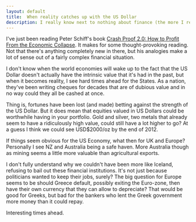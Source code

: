```yaml
---
layout: default
title:  When reality catches up with the US Dollar
description: I really know next to nothing about finance (the more I read the more I realise how little I know). But I do wonder whether we'll claw our way out of this financial crisis
---
```

I've just been reading Peter Schiff's book [Crash Proof 2.0: How to Profit From the Economic Collapse](http://www.amazon.co.uk/gp/product/047047453X/ref=as_li_ss_tl?ie=UTF8&tag=davewasthere-21&linkCode=as2&camp=1634&creative=19450&creativeASIN=047047453X). It makes for some thought-provoking reading. Not that there's anything completely new in there, but his analogies make a lot of sense out of a fairly complex financial situation.

I don't know when the world economies will wake up to the fact that the US Dollar doesn't actually have the intrinsic value that it's had in the past, but when it becomes reality, I see hard times ahead for the States. As a nation, they've been writing cheques for decades that are of dubious value and in no way could they all be cashed at once.

Thing is, fortunes have been lost (and made) betting against the strength of the US Dollar. But it does mean that equities valued in US Dollars could be worthwhile having in your portfolio. Gold and silver, two metals that already seem to have a ridiculously high value, could still have a lot higher to go? At a guess I think we could see USD$2000/oz by the end of 2012.

If things seem obvious for the US Economy, what then for UK and Europe? Personally I see NZ and Australia being a safe haven. More Australia though as mining seems a little more valuable than agricultural exports.

I don't fully understand why we couldn't have been more like Iceland, refusing to bail out these financial institutions. It's not just because politicians wanted to keep their jobs, surely? The big question for Europe seems to be should Greece default, possibly exiting the Euro-zone, then have their own currency that they can allow to depreciate? That would be good for Greeks, but bad for the bankers who lent the Greek government more money than it could repay.

Interesting times ahead.